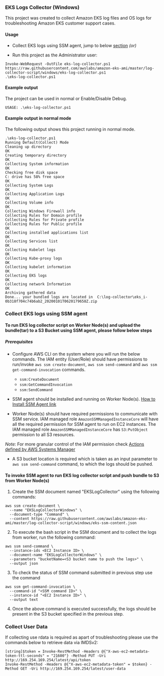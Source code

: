 ### EKS Logs Collector (Windows)

This project was created to collect Amazon EKS log files and OS logs for troubleshooting Amazon EKS customer support cases.

#### Usage

* Collect EKS logs using SSM agent, jump to below [section](#collect-eks-logs-using-ssm-agent) _(or)_

* Run this project as the Administrator user:

```
Invoke-WebRequest -OutFile eks-log-collector.ps1 https://raw.githubusercontent.com/awslabs/amazon-eks-ami/master/log-collector-script/windows/eks-log-collector.ps1
.\eks-log-collector.ps1
```

#### Example output

The project can be used in normal or Enable/Disable Debug.

```
USAGE: .\eks-log-collector.ps1
```

#### Example output in normal mode

The following output shows this project running in normal mode.

```
.\eks-log-collector.ps1
Running Default(Collect) Mode
Cleaning up directory
OK
Creating temporary directory
OK
Collecting System information
OK
Checking free disk space
C: drive has 58% free space
OK
Collecting System Logs
OK
Collecting Application Logs
OK
Collecting Volume info
OK
Collecting Windows Firewall info
Collecting Rules for Domain profile
Collecting Rules for Private profile
Collecting Rules for Public profile
OK
Collecting installed applications list
OK
Collecting Services list
OK
Collecting Kubelet logs
OK
Collecting Kube-proxy logs
OK
Collecting kubelet information
OK
Collecting EKS logs
OK
Collecting network Information
OK
Archiving gathered data
Done... your bundled logs are located in  C:\log-collector\eks_i-0b318f704c74b6ab2_20200101T0620179658Z.zip
```

### Collect EKS logs using SSM agent

#### To run EKS log collector script on Worker Node(s) and upload the bundle(tar) to a S3 Bucket using SSM agent, please follow below steps

##### Prerequisites

* Configure AWS CLI on the system where you will run the below commands. The IAM entity (User/Role) should have permissions to run/invoke `aws ssm create-document`, `aws ssm send-command` and `aws ssm get-command-invocation` commands.

  * `ssm:CreateDocument`
  * `ssm:GetCommandInvocation`
  * `ssm:SendCommand`

* SSM agent should be installed and running on Worker Node(s). [How to Install SSM Agent link](https://docs.aws.amazon.com/systems-manager/latest/userguide/sysman-manual-agent-install.html)

* Worker Node(s) should have required permissions to communicate with SSM service. IAM managed role `AmazonSSMManagedInstanceCore` will have all the required permission for SSM agent to run on EC2 instances. The IAM managed role `AmazonSSMManagedInstanceCore` has `S3:PutObject` permission to all S3 resources.

*Note:* For more granular control of the IAM permission check [Actions defined by AWS Systems Manager](https://docs.aws.amazon.com/IAM/latest/UserGuide/list_awssystemsmanager.html%23awssystemsmanager-actions-as-permissions)

* A S3 bucket location is required which is taken as an input parameter to `aws ssm send-command` command, to which the logs should be pushed.

#### To invoke SSM agent to run EKS log collector script and push bundle to S3 from Worker Node(s)

1. Create the SSM document named "EKSLogCollector" using the following commands:

```
aws ssm create-document \
  --name "EKSLogCollectorWindows" \
  --document-type "Command" \
  --content https://raw.githubusercontent.com/awslabs/amazon-eks-ami/master/log-collector-script/windows/eks-ssm-content.json
```

2. To execute the bash script in the SSM document and to collect the logs from worker, run the following command:

```
aws ssm send-command \
  --instance-ids <EC2 Instance ID> \
  --document-name "EKSLogCollectorWindows" \
  --parameters "bucketName=<S3 bucket name to push the logs>" \
  --output json
```

3. To check the status of SSM command submitted in previous step use the command

```
aws ssm get-command-invocation \
  --command-id "<SSM command ID>" \
  --instance-id "<EC2 Instance ID>" \
  --output text
```

4. Once the above command is executed successfully, the logs should be present in the S3 bucket specified in the previous step.

### Collect User Data

If collecting use rdata is required as apart of troubleshooting please use the commands below to retrieve data via IMDSv2:

```
[string]$token = Invoke-RestMethod -Headers @{"X-aws-ec2-metadata-token-ttl-seconds" = "21600"} -Method PUT -Uri http://169.254.169.254/latest/api/token
Invoke-RestMethod -Headers @{"X-aws-ec2-metadata-token" = $token} -Method GET -Uri http://169.254.169.254/latest/user-data
```
